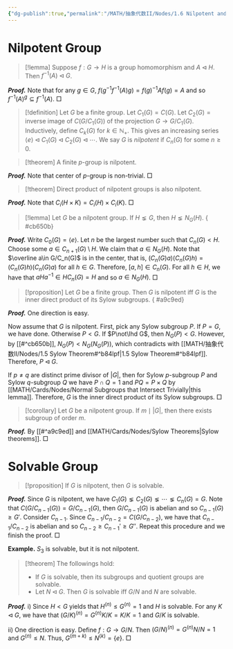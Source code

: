 ```yaml
---
{"dg-publish":true,"permalink":"/MATH/抽象代数II/Nodes/1.6 Nilpotent and Solvable Group/","dgPassFrontmatter":true}
---
```



# Nilpotent Group

> [!lemma]
> Suppose $f:G\to H$ is a group homomorphism and $A\lhd H$. Then $f^{-1}(A)\lhd G$.

**_Proof._**
Note that for any $g\in G$, $f(g^{-1}f^{-1}(A)g)=f(g)^{-1}Af(g)=A$ and so $f^{-1}(A)^g\subseteq f^{-1}(A)$. 
□

> [!definition]
> Let $G$ be a finite group. Let $C_1(G)=C(G)$. Let $C_2(G)=\mbox{inverse image of }C(G/C_1(G))\mbox{ of the projection }G\to G/C_1(G)$. Inductively, define $C_k(G)$ for $k\in \mathbb{N}_{+}$. This gives an increasing series $\left\langle e\right\rangle\lhd C_1(G)\lhd C_2(G)\lhd\cdots$. We say $G$ is *nilpotent* if $C_n(G)$ for some $n\geqslant 0$. 


> [!theorem]
> A finite $p$-group is nilpotent.

**_Proof._**
Note that center of $p$-group is non-trivial.
□
> [!theorem]
> Direct product of nilpotent groups is also nilpotent.

**_Proof._**
Note that $C_i(H\times K)=C_i(H)\times C_i(K)$. 
□

> [!lemma]
> Let $G$ be a nilpotent group. If $H\lneq G$, then $H\lneq N_G(H)$.
{ #cb650b}


**_Proof._**
Write $C_0(G)=\left\langle e\right\rangle$. Let $n$ be the largest number such that $C_n(G)<H$. Choose some $a\in C_{n+1}(G)\setminus H$. We claim that $a\in N_G(H)$. Note that $\overline a\in G/C_n(G)$ is in the center, that is, $(C_n(G)a)(C_n(G)h)=(C_n(G)h)(C_n(G)a)$ for all $h\in G$. Therefore, $[a,h]\in C_n(G)$. For all $h\in H$, we have that $aHa^{-1}\in HC_n(G)=H$ and so $a\in N_G(H)$.
□

> [!proposition]
> Let $G$ be a finite group. Then $G$ is nilpotent iff $G$ is the inner direct product of its Sylow subgroups.
{ #a9c9ed}


**_Proof._**
One direction is easy.

Now assume that $G$ is nilpotent. First, pick any Sylow subgroup $P$. If $P=G$, we have done. Otherwise $P<G$. If $P\not\lhd G$, then $N_G(P)<G$. However, by [[#^cb650b]], $N_G(P)<N_G(N_G(P))$, which contradicts with [[MATH/抽象代数II/Nodes/1.5 Sylow Theorem#^b84lpf\|1.5 Sylow Theorem#^b84lpf]]. Therefore, $P\lhd G$. 

If $p\neq q$ are distinct prime divisor of $|G|$, then for Sylow $p$-subgroup $P$ and Sylow $q$-subgroup $Q$ we have $P\cap Q=1$ and $PQ=P\times Q$ by [[MATH/Cards/Nodes/Normal Subgroups that Intersect Trivially\|this lemma]]. Therefore, $G$ is the inner direct product of its Sylow subgroups.
□

> [!corollary]
> Let $G$ be a nilpotent group. If $m\mid |G|$, then there exists subgroup of order $m$.

**_Proof._**
By [[#^a9c9ed]] and [[MATH/Cards/Nodes/Sylow Theorems\|Sylow theorems]].
□

# Solvable Group

> [!proposition]
> If $G$ is nilpotent, then $G$ is solvable.

**_Proof._**
Since $G$ is nilpotent, we have $C_1(G)\lneq C_2(G)\lneq\cdots\lneq C_n(G)=G$. Note that $C(G/C_{n-1}(G))=G/C_{n-1}(G)$, then $G/C_{n-1}(G)$ is abelian and so $C_{n-1}(G)\geqslant G'$. Consider $C_{n-1}$. Since $C_{n-1}/C_{n-2}=C(G/C_{n-2})$, we have that $C_{n-1}/C_{n-2}$ is abelian and so $C_{n-2}\geqslant C_{n-1}'\geqslant G''$. Repeat this procedure and we finish the proof.
□

**Example.** $S_3$ is solvable, but it is not nilpotent.

> [!theorem]
> The followings hold:
> - If $G$ is solvable, then its subgroups and quotient groups are solvable.
> - Let $N\lhd G$. Then $G$ is solvable iff $G/N$ and $N$ are solvable.

**_Proof._**
i) Since $H<G$ yields that $H^{(n)}\leqslant G^{(n)}=1$ and $H$ is solvable. For any $K\lhd G$, we have that $(G/K)^{(n)}=G^{(n)}K/K=K/K=1$ and $G/K$ is solvable.

ii) One direction is easy. Define $f:G\to G/N$. Then $(G/N)^{(n)}=G^{(n)}N/N=1$ and $G^{(n)}\leqslant N$. Thus, $G^{(m+k)}\leqslant N^{(k)}=\{e\}$. 
□

